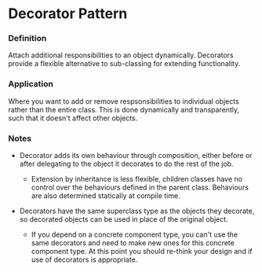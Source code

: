 # Decorator Pattern

### Definition

Attach additional responsibilities to an object dynamically. Decorators provide 
a flexible alternative to sub-classing for extending functionality.


### Application

Where you want to add or remove respsonsibilities to individual objects rather 
than the entire class. This is done dynamically and transparently, such that 
it doesn't affect other objects.


### Notes

- Decorator adds its own behaviour through composition, either before or after 
  delegating to the object it decorates to do the rest of the job.
    - Extension by inheritance is less flexible, children classes have no 
      control over the behaviours defined in the parent class. Behaviours are 
      also determined statically at compile time.

- Decorators have the same superclass type as the objects they decorate, so 
  decorated objects can be used in place of the original object.
    - If you depend on a concrete component type, you can't use the same 
      decorators and need to make new ones for this concrete component type. At
      this point you should re-think your design and if use of decorators is 
      appropriate.
